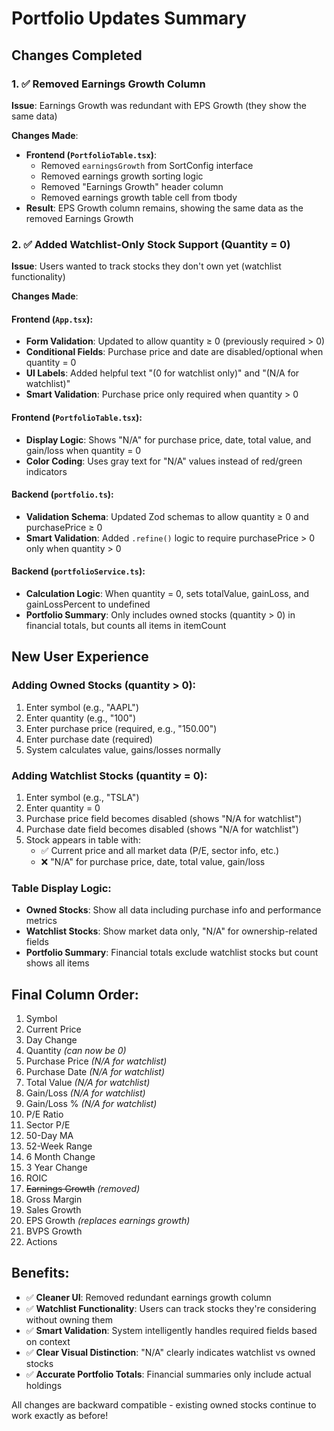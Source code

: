 # Portfolio Updates Summary

## Changes Completed

### 1. ✅ Removed Earnings Growth Column

**Issue**: Earnings Growth was redundant with EPS Growth (they show the same data)

**Changes Made**:
- **Frontend (`PortfolioTable.tsx`)**:
  - Removed `earningsGrowth` from SortConfig interface
  - Removed earnings growth sorting logic  
  - Removed "Earnings Growth" header column
  - Removed earnings growth table cell from tbody
- **Result**: EPS Growth column remains, showing the same data as the removed Earnings Growth

### 2. ✅ Added Watchlist-Only Stock Support (Quantity = 0)

**Issue**: Users wanted to track stocks they don't own yet (watchlist functionality)

**Changes Made**:

#### Frontend (`App.tsx`):
- **Form Validation**: Updated to allow quantity ≥ 0 (previously required > 0)
- **Conditional Fields**: Purchase price and date are disabled/optional when quantity = 0
- **UI Labels**: Added helpful text "(0 for watchlist only)" and "(N/A for watchlist)"
- **Smart Validation**: Purchase price only required when quantity > 0

#### Frontend (`PortfolioTable.tsx`):
- **Display Logic**: Shows "N/A" for purchase price, date, total value, and gain/loss when quantity = 0
- **Color Coding**: Uses gray text for "N/A" values instead of red/green indicators

#### Backend (`portfolio.ts`):
- **Validation Schema**: Updated Zod schemas to allow quantity ≥ 0 and purchasePrice ≥ 0
- **Smart Validation**: Added `.refine()` logic to require purchasePrice > 0 only when quantity > 0

#### Backend (`portfolioService.ts`):
- **Calculation Logic**: When quantity = 0, sets totalValue, gainLoss, and gainLossPercent to undefined
- **Portfolio Summary**: Only includes owned stocks (quantity > 0) in financial totals, but counts all items in itemCount

## New User Experience

### Adding Owned Stocks (quantity > 0):
1. Enter symbol (e.g., "AAPL")
2. Enter quantity (e.g., "100") 
3. Enter purchase price (required, e.g., "150.00")
4. Enter purchase date (required)
5. System calculates value, gains/losses normally

### Adding Watchlist Stocks (quantity = 0):
1. Enter symbol (e.g., "TSLA")
2. Enter quantity = 0
3. Purchase price field becomes disabled (shows "N/A for watchlist")
4. Purchase date field becomes disabled (shows "N/A for watchlist")
5. Stock appears in table with:
   - ✅ Current price and all market data (P/E, sector info, etc.)
   - ❌ "N/A" for purchase price, date, total value, gain/loss

### Table Display Logic:
- **Owned Stocks**: Show all data including purchase info and performance metrics
- **Watchlist Stocks**: Show market data only, "N/A" for ownership-related fields
- **Portfolio Summary**: Financial totals exclude watchlist stocks but count shows all items

## Final Column Order:
1. Symbol
2. Current Price  
3. Day Change
4. Quantity *(can now be 0)*
5. Purchase Price *(N/A for watchlist)*
6. Purchase Date *(N/A for watchlist)*
7. Total Value *(N/A for watchlist)*
8. Gain/Loss *(N/A for watchlist)*
9. Gain/Loss % *(N/A for watchlist)*
10. P/E Ratio
11. Sector P/E
12. 50-Day MA
13. 52-Week Range
14. 6 Month Change
15. 3 Year Change
16. ROIC
17. ~~Earnings Growth~~ *(removed)*
18. Gross Margin
19. Sales Growth
20. EPS Growth *(replaces earnings growth)*
21. BVPS Growth
22. Actions

## Benefits:
- ✅ **Cleaner UI**: Removed redundant earnings growth column
- ✅ **Watchlist Functionality**: Users can track stocks they're considering without owning them
- ✅ **Smart Validation**: System intelligently handles required fields based on context
- ✅ **Clear Visual Distinction**: "N/A" clearly indicates watchlist vs owned stocks
- ✅ **Accurate Portfolio Totals**: Financial summaries only include actual holdings

All changes are backward compatible - existing owned stocks continue to work exactly as before!
